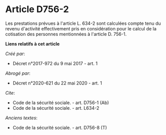 # Article D756-2

Les prestations prévues à l'article L. 634-2 sont calculées compte tenu du revenu d'activité effectivement pris en
considération pour le calcul de la cotisation des personnes mentionnées à l'article D. 756-1.

**Liens relatifs à cet article**

_Créé par_:

  - Décret n°2017-972 du 9 mai 2017 - art. 1

_Abrogé par_:

  - Décret n°2020-621 du 22 mai 2020 - art. 1

_Cite_:

  - Code de la sécurité sociale. - art. D756-1 (Ab)
  - Code de la sécurité sociale. - art. L634-2

_Anciens textes_:

  - Code de la sécurité sociale. - art. D756-8 (T)
